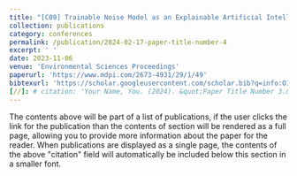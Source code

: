 ```yaml
---
title: "[C09] Trainable Noise Model as an Explainable Artificial Intelligence Evaluation Method: Application on Sobol for Remote Sensing Image Segmentation"
collection: publications
category: conferences
permalink: /publication/2024-02-17-paper-title-number-4
excerpt: ' '
date: 2023-11-06
venue: 'Environmental Sciences Proceedings'
paperurl: 'https://www.mdpi.com/2673-4931/29/1/49'
bibtexurl: 'https://scholar.googleusercontent.com/scholar.bib?q=info:O1DWsxzH_LkJ:scholar.google.com/&output=citation&scisdr=CgL1daADENKYq2n5J0Y:AAZF9b8AAAAAaKr_P0ZHtGTSnZxI_60Ka-DR_NM&scisig=AAZF9b8AAAAAaKr_PycGyznq0pT2ljsFuz02NVg&scisf=4&ct=citation&cd=-1&hl=en'
[//]: # citation: 'Your Name, You. (2024). &quot;Paper Title Number 3.&quot; <i>GitHub Journal of Bugs</i>. 1(3).'
---
```


The contents above will be part of a list of publications, if the user clicks the link for the publication than the contents of section will be rendered as a full page, allowing you to provide more information about the paper for the reader. When publications are displayed as a single page, the contents of the above "citation" field will automatically be included below this section in a smaller font.

